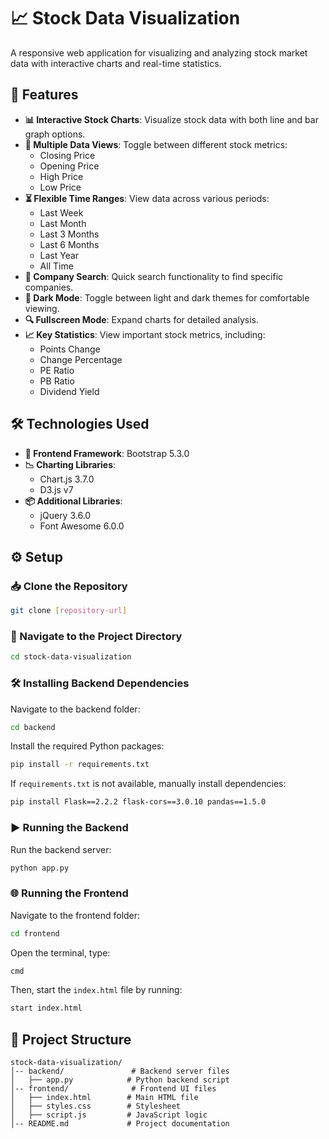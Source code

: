 # 📈 Stock Data Visualization

A responsive web application for visualizing and analyzing stock market data with interactive charts and real-time statistics.

## 🚀 Features

- **📊 Interactive Stock Charts**: Visualize stock data with both line and bar graph options.
- **📌 Multiple Data Views**: Toggle between different stock metrics:
  - Closing Price
  - Opening Price
  - High Price
  - Low Price
- **⏳ Flexible Time Ranges**: View data across various periods:
  - Last Week
  - Last Month
  - Last 3 Months
  - Last 6 Months
  - Last Year
  - All Time
- **🔎 Company Search**: Quick search functionality to find specific companies.
- **🌙 Dark Mode**: Toggle between light and dark themes for comfortable viewing.
- **🔍 Fullscreen Mode**: Expand charts for detailed analysis.
- **📈 Key Statistics**: View important stock metrics, including:
  - Points Change
  - Change Percentage
  - PE Ratio
  - PB Ratio
  - Dividend Yield

## 🛠 Technologies Used

- **🎨 Frontend Framework**: Bootstrap 5.3.0
- **📉 Charting Libraries**:
  - Chart.js 3.7.0
  - D3.js v7
- **📦 Additional Libraries**:
  - jQuery 3.6.0
  - Font Awesome 6.0.0

## ⚙️ Setup

### 📥 Clone the Repository

```bash
git clone [repository-url]
```

### 📂 Navigate to the Project Directory

```bash
cd stock-data-visualization
```

### 🛠 Installing Backend Dependencies

Navigate to the backend folder:

```bash
cd backend
```

Install the required Python packages:

```bash
pip install -r requirements.txt
```

If `requirements.txt` is not available, manually install dependencies:

```bash
pip install Flask==2.2.2 flask-cors==3.0.10 pandas==1.5.0
```

### ▶️ Running the Backend

Run the backend server:

```bash
python app.py
```

### 🌐 Running the Frontend

Navigate to the frontend folder:

```bash
cd frontend
```

Open the terminal, type:

```bash
cmd
```

Then, start the `index.html` file by running:

```bash
start index.html
```

## 📁 Project Structure

```
stock-data-visualization/
│-- backend/               # Backend server files
│   ├── app.py            # Python backend script
│-- frontend/              # Frontend UI files
│   ├── index.html        # Main HTML file
│   ├── styles.css        # Stylesheet
│   ├── script.js         # JavaScript logic
│-- README.md             # Project documentation
```

